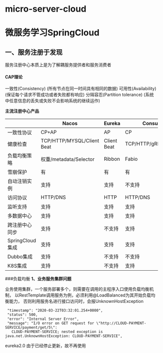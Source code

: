 # micro-server-cloud
# 微服务学习SpringCloud

## 一、服务注册于发现
服务注册中心本质上是为了解耦服务提供者和服务消费者
#### CAP理论
一致性(Consistency) (所有节点在同一时间具有相同的数据)
可用性(Availability) (保证每个请求不管成功或者失败都有响应)
分隔容忍(Partition tolerance) (系统中任意信息的丢失或失败不会影响系统的继续运作)

**主流注册中心产品**

|                 | Nacos                      | Eureka      | Consul            | CoreDNS    | Zookeeper  |
| --------------- | -------------------------- | ----------- | ----------------- | ---------- | ---------- |
| 一致性协议      | CP+AP                      | AP          | CP                | -          | CP         |
| 健康检查        | TCP/HTTP/MYSQL/Client Beat | Client Beat | TCP/HTTP/gRPC/Cmd |            | Keep Alive |
| 负载均衡策略    | 权重/metadata/Selector     | Ribbon      | Fabio             | RoundRobin |            |
| 雪崩保护        | 有                         | 有          | 有                | 无         | 无         |
| 自动注销实例    | 支持                       | 支持        | 不支持            | 不支持     | 支持       |
| 访问协议        | HTTP/DNS                   | HTTP        | HTTP/DNS          | DNS        | TCP        |
| 监听支持        | 支持                       | 支持        | 支持              | 不支持     | 支持       |
| 多数据中心      | 支持                       | 支持        | 支持              | 不支持     | 不支持     |
| 跨注册中心同步  | 支持                       | 不支持      | 支持              | 不支持     | 不支持     |
| SpringCloud集成 | 支持                       | 支持        | 支持              | 不支持     | 不支持     |
| Dubbo集成       | 支持                       | 不支持      | 不支持            | 不支持     | 支持       |
| K8S集成         | 支持                       | 不支持      | 支持              | 支持       | 不支持     |


###负载均衡
**1、业务服务集群问题**

业务使用集群，一个服务部署多个，则需要在调用的主程序入口使用负载均衡机制，
以RestTemplate调用服务为例，必须利用@LoadBalanced为其开始负载均衡能力，
否则利用服务名进行接口访问时，会报UnknownHostException
~~~
 "timestamp": "2020-03-22T03:32:01.254+0000",
 "status": 500,
 "error": "Internal Server Error",
 "message": "I/O error on GET request for \"http://CLOUD-PAYMENT-SERVICE/payment/get/5\": 
   CLOUD-PAYMENT-SERVICE; nested exception is java.net.UnknownHostException: CLOUD-PAYMENT-SERVICE",
~~~
eureka2.0 由于已经停止更新，故不再使用